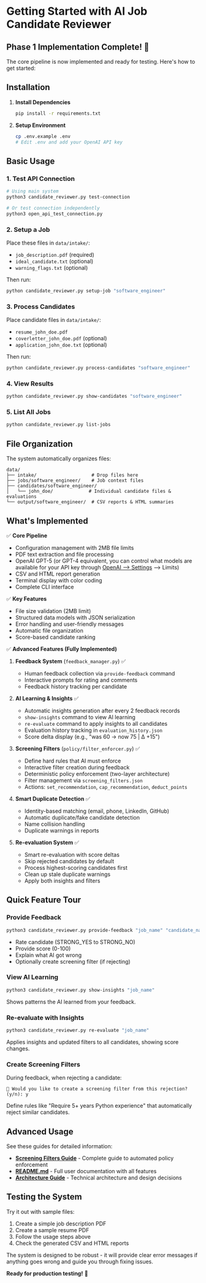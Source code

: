 # Getting Started with AI Job Candidate Reviewer

## Phase 1 Implementation Complete! 🎉

The core pipeline is now implemented and ready for testing. Here's how to get started:

## Installation

1. **Install Dependencies**
   ```bash
   pip install -r requirements.txt
   ```

2. **Setup Environment**
   ```bash
   cp .env.example .env
   # Edit .env and add your OpenAI API key
   ```

## Basic Usage

### 1. Test API Connection
```bash
# Using main system
python3 candidate_reviewer.py test-connection

# Or test connection independently
python3 open_api_test_connection.py
```

### 2. Setup a Job
Place these files in `data/intake/`:
- `job_description.pdf` (required)
- `ideal_candidate.txt` (optional)
- `warning_flags.txt` (optional)

Then run:
```bash
python candidate_reviewer.py setup-job "software_engineer"
```

### 3. Process Candidates
Place candidate files in `data/intake/`:
- `resume_john_doe.pdf`
- `coverletter_john_doe.pdf` (optional)
- `application_john_doe.txt` (optional)

Then run:
```bash
python candidate_reviewer.py process-candidates "software_engineer"
```

### 4. View Results
```bash
python candidate_reviewer.py show-candidates "software_engineer"
```

### 5. List All Jobs
```bash
python candidate_reviewer.py list-jobs
```

## File Organization

The system automatically organizes files:

```
data/
├── intake/                    # Drop files here
├── jobs/software_engineer/    # Job context files
├── candidates/software_engineer/
│   └── john_doe/             # Individual candidate files & evaluations
└── output/software_engineer/  # CSV reports & HTML summaries
```

## What's Implemented

✅ **Core Pipeline**
- Configuration management with 2MB file limits
- PDF text extraction and file processing
- OpenAI GPT-5 (or GPT-4 equivalent, you can control what models are available for your API key through [OpenAI --> Settings](https://platform.openai.com/settings/organization/general) --> Limits)
- CSV and HTML report generation
- Terminal display with color coding
- Complete CLI interface

✅ **Key Features**
- File size validation (2MB limit)
- Structured data models with JSON serialization
- Error handling and user-friendly messages
- Automatic file organization
- Score-based candidate ranking

✅ **Advanced Features (Fully Implemented)**

1. **Feedback System** (`feedback_manager.py`) ✅
   - Human feedback collection via `provide-feedback` command
   - Interactive prompts for rating and comments
   - Feedback history tracking per candidate

2. **AI Learning & Insights** ✅
   - Automatic insights generation after every 2 feedback records
   - `show-insights` command to view AI learning
   - `re-evaluate` command to apply insights to all candidates
   - Evaluation history tracking in `evaluation_history.json`
   - Score delta display (e.g., "was 60 → now 75 | Δ +15")

3. **Screening Filters** (`policy/filter_enforcer.py`) ✅
   - Define hard rules that AI must enforce
   - Interactive filter creation during feedback
   - Deterministic policy enforcement (two-layer architecture)
   - Filter management via `screening_filters.json`
   - Actions: `set_recommendation`, `cap_recommendation`, `deduct_points`

4. **Smart Duplicate Detection** ✅
   - Identity-based matching (email, phone, LinkedIn, GitHub)
   - Automatic duplicate/fake candidate detection
   - Name collision handling
   - Duplicate warnings in reports

5. **Re-evaluation System** ✅
   - Smart re-evaluation with score deltas
   - Skip rejected candidates by default
   - Process highest-scoring candidates first
   - Clean up stale duplicate warnings
   - Apply both insights and filters

## Quick Feature Tour

### Provide Feedback
```bash
python3 candidate_reviewer.py provide-feedback "job_name" "candidate_name"
```
- Rate candidate (STRONG_YES to STRONG_NO)
- Provide score (0-100)
- Explain what AI got wrong
- Optionally create screening filter (if rejecting)

### View AI Learning
```bash
python3 candidate_reviewer.py show-insights "job_name"
```
Shows patterns the AI learned from your feedback.

### Re-evaluate with Insights
```bash
python3 candidate_reviewer.py re-evaluate "job_name"
```
Applies insights and updated filters to all candidates, showing score changes.

### Create Screening Filters
During feedback, when rejecting a candidate:
```
📝 Would you like to create a screening filter from this rejection? (y/n): y
```
Define rules like "Require 5+ years Python experience" that automatically reject similar candidates.

## Advanced Usage

See these guides for detailed information:
- **[Screening Filters Guide](SCREENING_FILTERS.md)** - Complete guide to automated policy enforcement
- **[README.md](README.md)** - Full user documentation with all features
- **[Architecture Guide](ARCHITECTURE.md)** - Technical architecture and design decisions

## Testing the System

Try it out with sample files:
1. Create a simple job description PDF
2. Create a sample resume PDF  
3. Follow the usage steps above
4. Check the generated CSV and HTML reports

The system is designed to be robust - it will provide clear error messages if anything goes wrong and guide you through fixing issues.

**Ready for production testing!** 🚀
